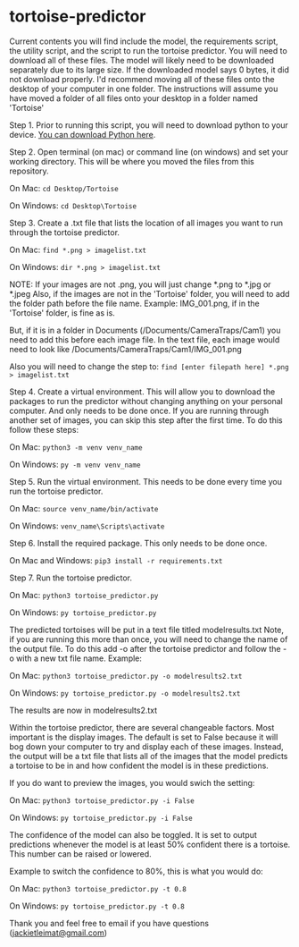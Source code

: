 # tortoise-predictor

Current contents you will find include the model, the requirements script, the utility script, and the script to run the tortoise predictor. You will need to download all of these files. The model will likely need to be downloaded separately due to its large size. If the downloaded model says 0 bytes, it did not download properly. I'd recommend moving all of these files onto the desktop of your computer in one folder. The instructions will assume you have moved a folder of all files onto your desktop in a folder named 'Tortoise'

Step 1. Prior to running this script, you will need to download python to your device. [You can download Python here](https://www.python.org/downloads/).


Step 2. Open terminal (on mac) or command line (on windows) and set your working directory. This will be where you moved the files from this repository.

On Mac:
`cd Desktop/Tortoise`

On Windows:
`cd Desktop\Tortoise`


Step 3. Create a .txt file that lists the location of all images you want to run through the tortoise predictor.

On Mac:
`find *.png > imagelist.txt`

On Windows:
`dir *.png > imagelist.txt`

NOTE: If your images are not .png, you will just change *.png to *.jpg or *.jpeg
Also, if the images are not in the 'Tortoise' folder, you will need to add the folder path before the file name. Example: IMG_001.png, if in the 'Tortoise' folder, is fine as is.

But, if it is in a folder in Documents (/Documents/CameraTraps/Cam1) you need to add this before each image file. In the text file, each image would need to look like /Documents/CameraTraps/Cam1/IMG_001.png 

Also you will need to change the step to:
`find [enter filepath here] *.png > imagelist.txt`

Step 4. Create a virtual environment. This will allow you to download the packages to run the predictor without changing anything on your personal computer. And only needs to be done once. If you are running through another set of images, you can skip this step after the first time. To do this follow these steps:

On Mac:
`python3 -m venv venv_name`

On Windows:
`py -m venv venv_name`


Step 5. Run the virtual environment. This needs to be done every time you run the tortoise predictor.

On Mac:
`source venv_name/bin/activate`

On Windows:
`venv_name\Scripts\activate`


Step 6. Install the required package. This only needs to be done once. 

On Mac and Windows:
`pip3 install -r requirements.txt`

Step 7. Run the tortoise predictor.

On Mac:
`python3 tortoise_predictor.py`

On Windows:
`py tortoise_predictor.py`

The predicted tortoises will be put in a text file titled modelresults.txt
Note, if you are running this more than once, you will need to change the name of the output file. To do this add -o after the tortoise predictor and follow the -o with a new txt file name. Example:

On Mac:
`python3 tortoise_predictor.py -o modelresults2.txt`

On Windows:
`py tortoise_predictor.py -o modelresults2.txt`

The results are now in modelresults2.txt


Within the tortoise predictor, there are several changeable factors. Most important is the display images. The default is set to False because it will bog down your computer to try and display each of these images. Instead, the output will be a txt file that lists all of the images that the model predicts a tortoise to be in and how confident the model is in these predictions.

If you do want to preview the images, you would swich the setting:

On Mac:
`python3 tortoise_predictor.py -i False`

On Windows:
`py tortoise_predictor.py -i False`


The confidence of the model can also be toggled. It is set to output predictions whenever the model is at least 50% confident there is a tortoise. This number can be raised or lowered. 

Example to switch the confidence to 80%, this is what you would do:

On Mac:
`python3 tortoise_predictor.py -t 0.8`

On Windows:
`py tortoise_predictor.py -t 0.8`

Thank you and feel free to email if you have questions (jackietleimat@gmail.com)
